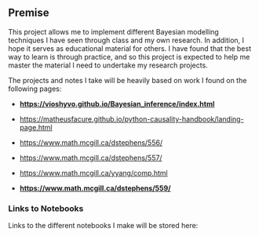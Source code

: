 
## Premise

This project allows me to implement different Bayesian modelling techniques I have seen through class and my own research. In addition, I hope it serves as educational material for others. I have found that the best way to learn is through practice, and so this project is expected to help me master the material I need to undertake my research projects.

The projects and notes I take will be heavily based on work I found on the following pages:

-   **https://vioshyvo.github.io/Bayesian_inference/index.html**
  
-   https://matheusfacure.github.io/python-causality-handbook/landing-page.html

-   https://www.math.mcgill.ca/dstephens/556/

-   https://www.math.mcgill.ca/dstephens/557/

-   https://www.math.mcgill.ca/yyang/comp.html

-   **https://www.math.mcgill.ca/dstephens/559/**

### Links to Notebooks

Links to the different notebooks I make will be stored here:

